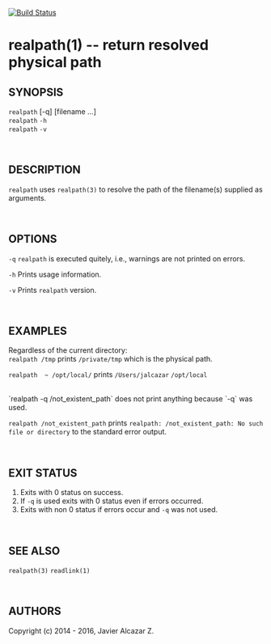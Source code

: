 [![Build Status](https://travis-ci.org/user454322/realpath.png?branch=master)](https://travis-ci.org/user454322/realpath)

realpath(1) -- return resolved physical path
=================================

## SYNOPSIS

`realpath` [-q] [filename ...]<br>
`realpath` `-h`<br>
`realpath` `-v`<br>

<br>

## DESCRIPTION

`realpath` uses `realpath(3)` to resolve the path of the filename(s) supplied as arguments.

<br>

## OPTIONS

 `-q` `realpath` is executed quitely, i.e., warnings are not printed on errors.

 `-h` Prints usage information.

 `-v` Prints `realpath` version.

<br>

## EXAMPLES

Regardless of the current directory:<br>
 `realpath /tmp`
 prints
 `/private/tmp`
which is the physical path.


 `realpath  ~ /opt/local/`
prints
`/Users/jalcazar`
`/opt/local`

<br>
`realpath -q /not_existent_path`
does not print anything because `-q` was used.

`realpath /not_existent_path`
prints
`realpath: /not_existent_path: No such file or directory`
to the standard error output.

<br>

## EXIT STATUS

1. Exits with 0 status on success.
2. If `-q` is used exits with 0 status even if errors occurred.
3. Exits with non 0 status if errors occur and `-q` was not used.

<br>

## SEE ALSO

`realpath(3)` `readlink(1)`

<br>

## AUTHORS

Copyright (c) 2014 - 2016, Javier Alcazar Z.

<!---
 ronn --pipe --roff README.md > realpath.1
-->
